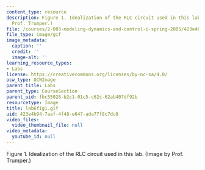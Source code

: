 ```yaml
---
content_type: resource
description: Figure 1. Idealization of the RLC circuit used in this lab. (Image by
  Prof. Trumper.)
file: /courses/2-003-modeling-dynamics-and-control-i-spring-2005/423e4b947aaf4f48e647ada77f8c7dc8_lab6fig1.gif
file_type: image/gif
image_metadata:
  caption: ''
  credit: ''
  image-alt: ''
learning_resource_types:
- Labs
license: https://creativecommons.org/licenses/by-nc-sa/4.0/
ocw_type: OCWImage
parent_title: Labs
parent_type: CourseSection
parent_uid: fbc55028-b2c1-01c5-c62c-62ab407df92b
resourcetype: Image
title: lab6fig1.gif
uid: 423e4b94-7aaf-4f48-e647-ada77f8c7dc8
video_files:
  video_thumbnail_file: null
video_metadata:
  youtube_id: null
---
```

Figure 1. Idealization of the RLC circuit used in this lab. (Image by Prof. Trumper.)